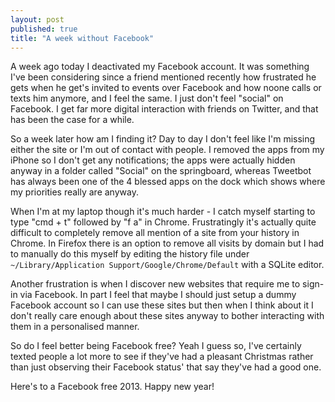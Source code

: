 ```yaml
---
layout: post
published: true
title: "A week without Facebook"
---
```


A week ago today I deactivated my Facebook account. It was something I've been considering since a friend mentioned recently how frustrated he gets when he get's invited to events over Facebook and how noone calls or texts him anymore, and I feel the same. I just don't feel "social" on Facebook. I get far more digital interaction with friends on Twitter, and that has been the case for a while.

So a week later how am I finding it? Day to day I don't feel like I'm missing either the site or I'm out of contact with people. I removed the apps from my iPhone so I don't get any notifications; the apps were actually hidden anyway in a folder called "Social" on the springboard, whereas Tweetbot has always been one of the 4 blessed apps on the dock which shows where my priorities really are anyway.

When I'm at my laptop though it's much harder - I catch myself starting to type "cmd + t" followed by "f a" in Chrome. Frustratingly it's actually quite difficult to completely remove all mention of a site from your history in Chrome. In Firefox there is an option to remove all visits by domain but I had to manually do this myself by editing the history file under `~/Library/Application Support/Google/Chrome/Default` with a SQLite editor.

Another frustration is when I discover new websites that require me to sign-in via Facebook. In part I feel that maybe I should just setup a dummy Facebook account so I can use these sites but then when I think about it I don't really care enough about these sites anyway to bother interacting with them in a personalised manner.

So do I feel better being Facebook free? Yeah I guess so, I've certainly texted people a lot more to see if they've had a pleasant Christmas rather than just observing their Facebook status' that say they've had a good one.

Here's to a Facebook free 2013. Happy new year!